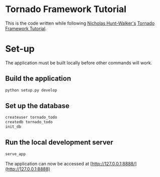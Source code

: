 # Tornado Framework Tutorial

This is the code written while following [Nicholas Hunt-Walker's](https://opensource.com/users/nhuntwalker) [Tornado Framework Tutorial](https://opensource.com/article/18/6/tornado-framework).

# Set-up

The application must be built locally before other commands will work.

## Build the application

```bash
python setup.py develop
```

## Set up the database

```bash
createuser tornado_todo
createdb tornado_todo
init_db
```

## Run the local development server

```python
serve_app
```

The application can now be accessed at [http://127.0.0.1:8888/](http://127.0.0.1:8888)